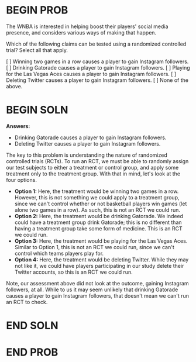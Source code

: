 # BEGIN PROB

The WNBA is interested in helping boost their players' social media presence, and considers various ways of making that happen.

Which of the following claims can be tested using a randomized controlled trial? Select all that apply.

[ ] Winning two games in a row causes a player to gain Instagram followers.
[ ] Drinking Gatorade causes a player to gain Instagram followers.
[ ] Playing for the Las Vegas Aces causes a player to gain Instagram followers.
[ ] Deleting Twitter causes a player to gain Instagram followers.
[ ] None of the above.

# BEGIN SOLN

**Answers:**

- Drinking Gatorade causes a player to gain Instagram followers.
- Deleting Twitter causes a player to gain Instagram followers.

The key to this problem is understanding the nature of randomized controlled trials (RCTs). To run an RCT, we must be able to randomly assign our test subjects to either a treatment or control group, and apply some treatment only to the treatment group. With that in mind, let's look at the four options.

- **Option 1:** Here, the treatment would be winning two games in a row. However, this is not something we could apply to a treatment group, since we can't control whether or not basketball players win games (let alone two games in a row). As such, this is not an RCT we could run.
- **Option 2:** Here, the treatment would be drinking Gatorade. We indeed could have a treatment group drink Gatorade; this is no different than having a treatment group take some form of medicine. This is an RCT we could run.
- **Option 3:** Here, the treatment would be playing for the Las Vegas Aces. Similar to Option 1, this is not an RCT we could run, since we can't control which teams players play for.
- **Option 4:** Here, the treatment would be deleting Twitter. While they may not like it, we could have players participating in our study delete their Twitter accounts, so this is an RCT we could run.

Note, our assessment above did not look at the outcome, gaining Instagram followers, at all. While to us it may seem unlikely that drinking Gatorade causes a player to gain Instagram followers, that doesn't mean we can't run an RCT to check.

# END SOLN

# END PROB